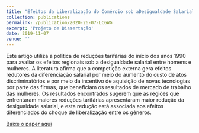 ```yaml
---
title: "Efeitos da Liberalização do Comércio sob aDesigualdade Salarial entre Gêneros"
collection: publications
permalink: /publication/2020-26-07-LCGWG
excerpt: 'Projeto de Dissertação'
date: 2019-11-07
venue: ''
---
```


Este artigo utiliza a política de reduções tarifárias do início dos anos 1990 para avaliar os efeitos
regionais sob a desigualdade salarial entre homens e mulheres. A literatura afirma que a competição 
externa gera efeitos redutores da diferenciação salarial por meio do aumento do custo de atos discriminatórios
e por meio da incentivo  de aquisição de novas tecnologias por parte das firmas, que beneficiam os resultados de
mercado de trabalho das mulheres. Os resultados encontrados sugerem que as regiões que enfrentaram maiores reduções 
tarifárias apresentaram maior redução da desigualdade salarial, e esta redução está associada aos efeitos diferenciados 
do choque de liberalização entre os gêneros.

[Baixe o paper aqui](https://github.com/pedrohcrocha/pedrohcrocha.github.io/blob/master/files/LCGWG.pdf)

